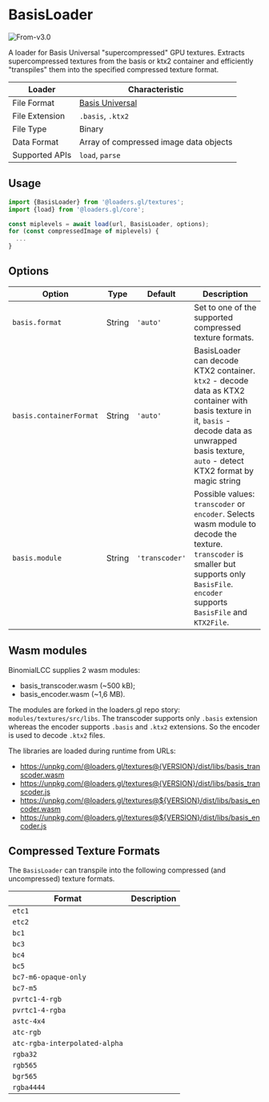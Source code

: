 # BasisLoader

<p class="badges">
  <img src="https://img.shields.io/badge/From-v3.0-blue.svg?style=flat-square" alt="From-v3.0" />
</p>

A loader for Basis Universal "supercompressed" GPU textures. Extracts supercompressed textures from the basis or ktx2 container and efficiently "transpiles" them into the specified compressed texture format.

| Loader         | Characteristic                                                    |
| -------------- | ----------------------------------------------------------------- |
| File Format    | [Basis Universal](https://github.com/BinomialLLC/basis_universal) |
| File Extension | `.basis`, `.ktx2`                                                 |
| File Type      | Binary                                                            |
| Data Format    | Array of compressed image data objects                            |
| Supported APIs | `load`, `parse`                                                   |

## Usage

```typescript
import {BasisLoader} from '@loaders.gl/textures';
import {load} from '@loaders.gl/core';

const miplevels = await load(url, BasisLoader, options);
for (const compressedImage of miplevels) {
  ...
}
```

## Options

| Option                  | Type   | Default        | Description                                                                                                                                                                                           |
| ----------------------- | ------ | -------------- | ----------------------------------------------------------------------------------------------------------------------------------------------------------------------------------------------------- |
| `basis.format`          | String | `'auto'`       | Set to one of the supported compressed texture formats.                                                                                                                                               |
| `basis.containerFormat` | String | `'auto'`       | BasisLoader can decode KTX2 container. `ktx2` - decode data as KTX2 container with basis texture in it, `basis` - decode data as unwrapped basis texture, `auto` - detect KTX2 format by magic string |
| `basis.module`          | String | `'transcoder'` | Possible values: `transcoder` or `encoder`. Selects wasm module to decode the texture. `transcoder` is smaller but supports only `BasisFile`. `encoder` supports `BasisFile` and `KTX2File`.          |

## Wasm modules

BinomialLCC supplies 2 wasm modules:

- basis_transcoder.wasm (~500 kB);
- basis_encoder.wasm (~1,6 MB).

The modules are forked in the loaders.gl repo story: `modules/textures/src/libs`. The transcoder supports only `.basis` extension whereas the encoder supports `.basis` and `.ktx2` extensions. So the encoder is used to decode `.ktx2` files.

The libraries are loaded during runtime from URLs:

- https://unpkg.com/@loaders.gl/textures@{VERSION}/dist/libs/basis_transcoder.wasm
- https://unpkg.com/@loaders.gl/textures@{VERSION}/dist/libs/basis_transcoder.js
- https://unpkg.com/@loaders.gl/textures@${VERSION}/dist/libs/basis_encoder.wasm
- https://unpkg.com/@loaders.gl/textures@${VERSION}/dist/libs/basis_encoder.js

## Compressed Texture Formats

The `BasisLoader` can transpile into the following compressed (and uncompressed) texture formats.

| Format                        | Description |
| ----------------------------- | ----------- |
| `etc1`                        |             |
| `etc2`                        |             |
| `bc1`                         |             |
| `bc3`                         |             |
| `bc4`                         |             |
| `bc5`                         |             |
| `bc7-m6-opaque-only`          |             |
| `bc7-m5`                      |             |
| `pvrtc1-4-rgb`                |             |
| `pvrtc1-4-rgba`               |             |
| `astc-4x4`                    |             |
| `atc-rgb`                     |             |
| `atc-rgba-interpolated-alpha` |             |
| `rgba32`                      |             |
| `rgb565`                      |             |
| `bgr565`                      |             |
| `rgba4444`                    |             |
